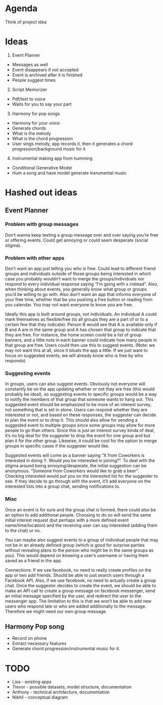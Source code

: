 # Agenda
Think of project idea



# Ideas
1. Event Planner
* Messages as well
* Event disappears if not accepted
* Event is archived after it is finished
* People suggest times

2. Script Memorizer
* Pdf/text to voice
* Waits for you to say your part

3. Harmony for pop songs
* Harmony for your voice
* Generate chords
* What is the melody
* What is the chord progression
* User sings melody, app records it, then it generates a chord progression/background music for it

4. Instrumental making app from humming
* Conditional Generative Model
* Hum a song and have model generate insrumental music

# Hashed out ideas

## Event Planner


### Problem with group messages
Don’t wanna keep texting a group message over and over saying you’re free or offering events. Could get annoying or could seem desperate (social stigma). 

### Problem with other apps
Don’t want an app just telling you who is free. Could lead to different friend groups and individuals outside of those groups being interested in which case you probably wouldn’t want to merge the groups/individuals nor respond to every individual response saying “I’m going with x instead”.  Also, when thinking about events, you generally know what group or groups you’d be willing to go with. Also don’t want an app that informs everyone of your free time, whether that be you pushing a free button or reading from you calendar. You may not want everyone to know you are free. 

Ideally this app is built around groups, not individuals. An individual A could mark themselves as flexible/free (to all groups they are a part of or to a certain few that they indicate). Person B would see that A is available only if B and A are in the same group and A has chosen that group to indicate that they are free. For instance, the home screen could be a list of group banners, and a little note in each banner could indicate how many people in that group are free. Users could then use this to suggest events. (Note: we may not want this at all, since it bloats the app a little. If we just want to focus on suggested events, we will already know who is free by who responds)

### Suggesting events
In groups, users can also suggest events. Obviously not everyone will constantly be on the app updating whether or not they are free (this would probably be ideal), so suggesting events to specific groups would be a way to notify the members of that group that someone wants to hang out. This suggested event should be emphasized to be more of an interest survey, not something that is set in stone. Users can respond whether they are interested or not, and based on these responses,  the suggester can decide to plan the event or to drop it. This should also allow for sending a suggested event to multiple groups since some groups may allow for more people to go than others. Since this is just an interest survey kinda of deal, it’s no big deal for the suggester to drop the event for one group and but plan it for the other group. Likewise, it could be cool for the option to merge groups in specific cases if the suggester would like. 

Suggested events will come as a banner saying “X from Coworkers is interested in doing Y. Would you be interested in joining?”. To deal with the stigma around being annoying/desperate, the initial suggestion can be anonymous. “Someone from Coworkers would like to grab a beer”. Checking interested would put you on the interested list for the suggester to see. If they decide to go through with the event, it’ll add everyone on the interested lists into a group chat, sending notifications to. 

### Misc
Once an event is for sure and the group chat is formed, there could also be an option to add additional people. Choosing to do so will send the same initial interest request (but perhaps with a more defined event name/time/location) and the receiving user can say interested (adding them to the chat) or no. 

You can maybe also suggest events to a group of individual people that may not be in an already defined group (which is good for surprise parties without revealing plans to the person who might be in the same groups as you).  This would depend on knowing a user’s username or having them saved as a friend in the app. 

Connections: If we use facebook, no need to really create profiles on the app or two add friends. Should be able to just search users through a Facebook API. Also, if we use facebook, no need to actually create a group chat. Once the suggester decides to create the event, we should be able to make an API call to create a group message on facebook messenger, send an initial message specified by the user, and redirect the user to the messenger app. The limitation to this is that we won’t be able to add new users who respond late or who are added additionally to the message. Therefore we might need our own group message. 


## Harmony Pop song
* Record on phone
* Extract necessary features
* Generate chord progression/instrumental music for it.

# TODO
* Lisa - existing apps
* Trevor - possible datasets, model structure, documentation
* Anthony - technical architecture, documentation
* Nikhil - conceptual diagram
